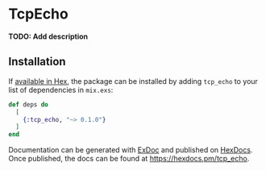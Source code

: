 # TcpEcho

**TODO: Add description**

## Installation

If [available in Hex](https://hex.pm/docs/publish), the package can be installed
by adding `tcp_echo` to your list of dependencies in `mix.exs`:

```elixir
def deps do
  [
    {:tcp_echo, "~> 0.1.0"}
  ]
end
```

Documentation can be generated with [ExDoc](https://github.com/elixir-lang/ex_doc)
and published on [HexDocs](https://hexdocs.pm). Once published, the docs can
be found at <https://hexdocs.pm/tcp_echo>.

